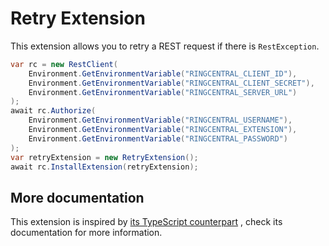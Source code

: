 # Retry Extension

This extension allows you to retry a REST request if there is `RestException`.

```cs
var rc = new RestClient(
    Environment.GetEnvironmentVariable("RINGCENTRAL_CLIENT_ID"),
    Environment.GetEnvironmentVariable("RINGCENTRAL_CLIENT_SECRET"),
    Environment.GetEnvironmentVariable("RINGCENTRAL_SERVER_URL")
);
await rc.Authorize(
    Environment.GetEnvironmentVariable("RINGCENTRAL_USERNAME"),
    Environment.GetEnvironmentVariable("RINGCENTRAL_EXTENSION"),
    Environment.GetEnvironmentVariable("RINGCENTRAL_PASSWORD")
);
var retryExtension = new RetryExtension();
await rc.InstallExtension(retryExtension);
```

## More documentation

This extension is inspired
by [its TypeScript counterpart](https://github.com/ringcentral/ringcentral-extensible/tree/master/packages/extensions/retry)
, check its documentation for more information.
